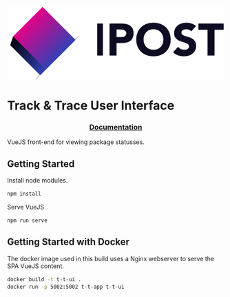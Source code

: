 ![ipost-logo](https://github.com/FIPost/docs/blob/master/assets/logo-name.png?raw=true)

# Track & Trace User Interface
<h3 align="center">
  <a href="https://github.com/FIPost/docs">Documentation</a>
</h3>

VueJS front-end for viewing package statusses.

## Getting Started
Install node modules.
```zsh
npm install
```

Serve VueJS
```zsh
npm run serve
```

## Getting Started with Docker
The docker image used in this build uses a Nginx webserver to serve the SPA VueJS content.

```zsh
docker build -t t-t-ui .
docker run -p 5002:5002 t-t-app t-t-ui
```
